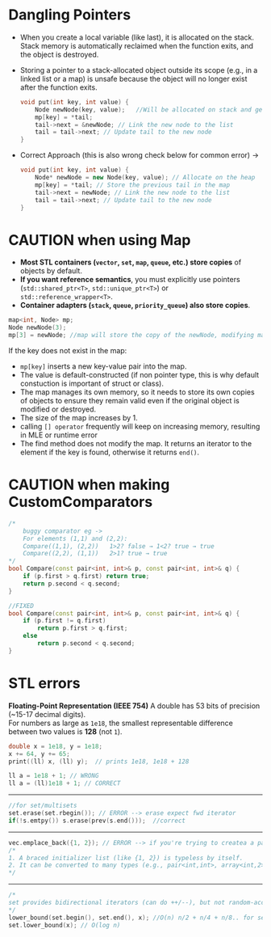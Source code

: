 
# Dangling Pointers

* When you create a local variable (like last), it is allocated on the stack. Stack memory is automatically reclaimed when the function exits, and the object is destroyed.
* Storing a pointer to a stack-allocated object outside its scope (e.g., in a linked list or a map) is unsafe because the object will no longer exist after the function exits.
	```cpp
	void put(int key, int value) {
	    Node newNode(key, value);	//Will be allocated on stack and gets deleted after function return
	    mp[key] = *tail;
	    tail->next = &newNode; // Link the new node to the list
	    tail = tail->next; // Update tail to the new node
	}
	```
* Correct Approach (this is also wrong check below for common error) -> 

	```cpp
	void put(int key, int value) {
	    Node* newNode = new Node(key, value); // Allocate on the heap
	    mp[key] = *tail; // Store the previous tail in the map
	    tail->next = newNode; // Link the new node to the list
	    tail = tail->next; // Update tail to the new node
	}
	```
# CAUTION when using Map
- **Most STL containers (`vector`, `set`, `map`, `queue`, etc.) store copies** of objects by default.  
- **If you want reference semantics**, you must explicitly use pointers (`std::shared_ptr<T>`, `std::unique_ptr<T>`) or `std::reference_wrapper<T>`.  
- **Container adapters (`stack`, `queue`, `priority_queue`) also store copies**.  
```cpp
map<int, Node> mp;
Node newNode(3);
mp[3] = newNode; //map will store the copy of the newNode, modifying map[3] will not modify newNode
```
If the key does not exist in the map:
* `mp[key]` inserts a new key-value pair into the map.
* The value is default-constructed (if non pointer type, this is why default constuction is important of struct or class).
* The map manages its own memory, so it needs to store its own copies of objects to ensure they remain valid even if the original object is modified or destroyed.
* The size of the map increases by 1.
* calling `[] operator` frequently will keep on increasing memory, resulting in MLE or runtime error
* The find method does not modify the map. It returns an iterator to the element if the key is found, otherwise it returns `end()`.

# CAUTION when making CustomComparators
```cpp
/*
	buggy comparator eg -> 
	For elements (1,1) and (2,2):
	Compare((1,1), (2,2))   1>2? false → 1<2? true → true
	Compare((2,2), (1,1))   2>1? true → true
*/
bool Compare(const pair<int, int>& p, const pair<int, int>& q) {
    if (p.first > q.first) return true;
    return p.second < q.second;
}

//FIXED
bool Compare(const pair<int, int>& p, const pair<int, int>& q) {
    if (p.first != q.first) 
        return p.first > q.first;
    else 
        return p.second < q.second;
}
```

# STL errors

**Floating-Point Representation (IEEE 754)**
A double has 53 bits of precision (~15-17 decimal digits).<br/>
For numbers as large as `1e18`, the smallest representable difference between two values is __128__ (not `1`).

```cpp
double x = 1e18, y = 1e18;
x += 64, y += 65;
print((ll) x, (ll) y);	// prints 1e18, 1e18 + 128

ll a = 1e18 + 1; // WRONG
ll a = (ll)1e18 + 1; // CORRECT
```
---

```cpp
//for set/multisets
set.erase(set.rbegin()); // ERROR --> erase expect fwd iterator
if(!s.emtpy()) s.erase(prev(s.end()));  //correct
```
---

```cpp
vec.emplace_back({1, 2}); // ERROR --> if you're trying to createa a pair
/*
1. A braced initializer list (like {1, 2}) is typeless by itself.
2. It can be converted to many types (e.g., pair<int,int>, array<int,2>, initializer_list<int>), but the compiler cannot deduce which one you want without context.
*/
```
---

```cpp
/*
set provides bidirectional iterators (can do ++/--), but not random-access iterators (cannot do iterator + offset in O(1)).
*/
lower_bound(set.begin(), set.end(), x); //O(n) n/2 + n/4 + n/8.. for set(sorted)
set.lower_bound(x); // O(log n)
```